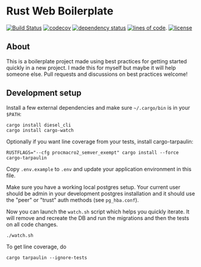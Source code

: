 # Rust Web Boilerplate

[![Build Status](https://travis-ci.org/svenstaro/rust-web-boilerplate.svg?branch=master)](https://travis-ci.org/svenstaro/rust-web-boilerplate)
[![codecov](https://codecov.io/gh/svenstaro/rust-web-boilerplate/branch/master/graph/badge.svg)](https://codecov.io/gh/svenstaro/rust-web-boilerplate)
[![dependency status](https://deps.rs/repo/github/svenstaro/rust-web-boilerplate/status.svg)](https://deps.rs/repo/github/svenstaro/rust-web-boilerplate)
[![lines of code](https://tokei.rs/b1/github/svenstaro/rust-web-boilerplate)](https://github.com/svenstaro/rust-web-boilerplate).
[![license](http://img.shields.io/badge/license-MIT-blue.svg)](https://github.com/svenstaro/rust-web-boilerplate/blob/master/LICENSE)


## About
This is a boilerplate project made using best practices for getting started quickly
in a new project. I made this for myself but maybe it will help someone else. Pull
requests and discussions on best practices welcome!

## Development setup

Install a few external dependencies and make sure `~/.cargo/bin` is in your `$PATH`:

    cargo install diesel_cli
    cargo install cargo-watch

Optionally if you want line coverage from your tests, install cargo-tarpaulin:

    RUSTFLAGS="--cfg procmacro2_semver_exempt" cargo install --force cargo-tarpaulin

Copy `.env.example` to `.env` and update your application environment in this file.

Make sure you have a working local postgres setup. Your current user should be
admin in your development postgres installation and it should use the "peer" or
"trust" auth methods (see `pg_hba.conf`).

Now you can launch the `watch.sh` script which helps you quickly iterate. It
will remove and recreate the DB and run the migrations and then the tests on
all code changes.

    ./watch.sh

To get line coverage, do

    cargo tarpaulin --ignore-tests

